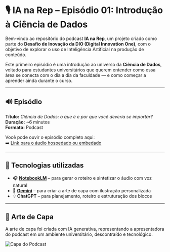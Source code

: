 # 🎙️ IA na Rep – Episódio 01: Introdução à Ciência de Dados

Bem-vindo ao repositório do podcast **IA na Rep**, um projeto criado como parte do **Desafio de Inovação da DIO (Digital Innovation One)**, com o objetivo de explorar o uso de Inteligência Artificial na produção de conteúdo.

Este primeiro episódio é uma introdução ao universo da **Ciência de Dados**, voltado para estudantes universitários que querem entender como essa área se conecta com o dia a dia da faculdade — e como começar a aprender ainda durante o curso.

---

## 🔊 Episódio

**Título:** *Ciência de Dados: o que é e por que você deveria se importar?*  
**Duração:** ~6 minutos  
**Formato:** Podcast

Você pode ouvir o episódio completo aqui:  
➡️ [Link para o áudio hospedado ou embedado](https://notebooklm.google.com/notebook/7e149030-07ea-4c3d-8520-7f0c75472171)

---

## 🧠 Tecnologias utilizadas

- 🎧 **[NotebookLM](https://notebooklm.google.com/)** – para gerar o roteiro e sintetizar o áudio com voz natural
- 🧠 **[Gemini](https://gemini.google.com/)** – para criar a arte de capa com ilustração personalizada
- 💡 **ChatGPT** – para planejamento, roteiro e estruturação dos blocos

---

## 🎨 Arte de Capa

A arte de capa foi criada com IA generativa, representando a apresentadora do podcast em um ambiente universitário, descontraído e tecnológico.

![Capa do Podcast](./A_podcast_cover_digital_illustration_cover_art_for.png)


